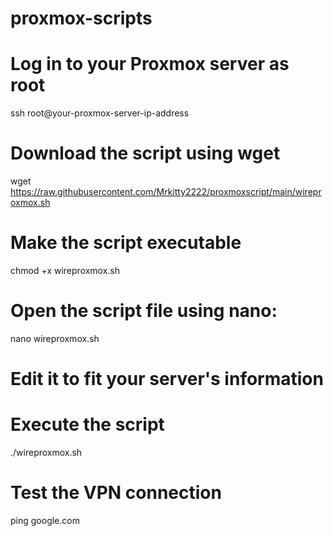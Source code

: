 # proxmox-scripts

# Log in to your Proxmox server as root
ssh root@your-proxmox-server-ip-address

# Download the script using wget
wget https://raw.githubusercontent.com/Mrkitty2222/proxmoxscript/main/wireproxmox.sh

# Make the script executable
chmod +x wireproxmox.sh

# Open the script file using nano:
nano wireproxmox.sh

# Edit it to fit your server's information

# Execute the script
./wireproxmox.sh

# Test the VPN connection
ping google.com
